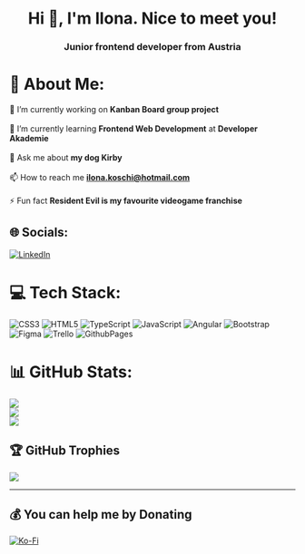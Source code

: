 <h1 align="center">Hi 👋, I'm Ilona. Nice to meet you!</h1>
<h3 align="center">Junior frontend developer from Austria </h3>

# 💫 About Me:
🔭 I’m currently working on **Kanban Board group project**<br><br>
🌱 I’m currently learning **Frontend Web Development** at **Developer Akademie**<br><br>
💬 Ask me about **my dog Kirby**<br><br>
📫 How to reach me **ilona.koschi@hotmail.com**<br><br>
⚡ Fun fact **Resident Evil is my favourite videogame franchise**


## 🌐 Socials:
[![LinkedIn](https://img.shields.io/badge/LinkedIn-%230077B5.svg?logo=linkedin&logoColor=white)](https://linkedin.com/in/ilona-koschi) 

# 💻 Tech Stack:
![CSS3](https://img.shields.io/badge/css3-%231572B6.svg?style=for-the-badge&logo=css3&logoColor=white) ![HTML5](https://img.shields.io/badge/html5-%23E34F26.svg?style=for-the-badge&logo=html5&logoColor=white) ![TypeScript](https://img.shields.io/badge/typescript-%23007ACC.svg?style=for-the-badge&logo=typescript&logoColor=white) ![JavaScript](https://img.shields.io/badge/javascript-%23323330.svg?style=for-the-badge&logo=javascript&logoColor=%23F7DF1E) ![Angular](https://img.shields.io/badge/angular-%23DD0031.svg?style=for-the-badge&logo=angular&logoColor=white) ![Bootstrap](https://img.shields.io/badge/bootstrap-%238511FA.svg?style=for-the-badge&logo=bootstrap&logoColor=white) ![Figma](https://img.shields.io/badge/figma-%23F24E1E.svg?style=for-the-badge&logo=figma&logoColor=white) ![Trello](https://img.shields.io/badge/Trello-%23026AA7.svg?style=for-the-badge&logo=Trello&logoColor=white) ![GithubPages](https://img.shields.io/badge/github%20pages-121013?style=for-the-badge&logo=github&logoColor=white)
# 📊 GitHub Stats:
![](https://github-readme-stats.vercel.app/api?username=blueanoli&theme=prussian&hide_border=true&include_all_commits=true&count_private=false)<br/>
![](https://github-readme-streak-stats.herokuapp.com/?user=blueanoli&theme=prussian&hide_border=true)<br/>
![](https://github-readme-stats.vercel.app/api/top-langs/?username=blueanoli&theme=prussian&hide_border=true&include_all_commits=true&count_private=false&layout=compact)

## 🏆 GitHub Trophies
![](https://github-profile-trophy.vercel.app/?username=blueanoli&theme=nord&no-frame=false&no-bg=true&margin-w=4)

---
  ## 💰 You can help me by Donating
  [![Ko-Fi](https://img.shields.io/badge/Ko--fi-F16061?style=for-the-badge&logo=ko-fi&logoColor=white)](https://ko-fi.com/blueanoli) 

  
<!-- Proudly created with GPRM ( https://gprm.itsvg.in ) -->
